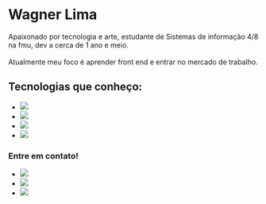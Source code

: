 <h1>
    Wagner Lima
</h1>

<p>
    Apaixonado por tecnologia e arte, estudante de Sistemas de informação 4/8 na fmu, dev a cerca de 1 ano e meio. <br><br>
    Atualmente meu foco é aprender front end e entrar no mercado de trabalho.
</p>

<h2>
    Tecnologias que conheço:
</h2>

<ul>
    <li>
        <img src="https://img.shields.io/static/v1?label=HTML5&message=markup language&color=E34F26&style=for-the-badge&logo=HTML5"/>
    </li>
    <li>
        <img src="https://img.shields.io/static/v1?label=CSS3&message=markup language&color=1572B6&style=for-the-badge&logo=CSS3"/>
    </li>
    <li>
        <img src="https://img.shields.io/static/v1?label=JavaScript&message=programming language&color=F7DF1E&style=for-the-badge&logo=JavaScript"/>
    </li>
    <li>
    	<img src="https://img.shields.io/static/v1?label=React&message=library&color=61DAFB&style=for-the-badge&logo=React"/>
    </li>
</ul>

<h3>
    Entre em contato!
</h3>
<ul>
     <li> <a href="mailto:wagnerlima0910@gmail.com" target="_blank"><img src="https://img.shields.io/static/v1?label=Email:&message=wagnerlima0910@gmail.com&color=25d366&style=social&logo=Gmail"/>			
        </a> 
    </li>
    <li>
        <a href="https://www.linkedin.com/in/wagnerolima/" target="_blank"><img src="https://img.shields.io/static/v1?label=Linkedin&message=Wagner Lima&color=25d366&style=social&logo=Linkedin"/>			
        </a> 
    </li>
    <li>
        <a href="tel:11979675773"><img src="https://img.shields.io/static/v1?label=WhatsApp&message=Entre em contato!&color=25d366&style=social&logo=WhatsApp"/>			
        </a> 
    </li>    
</ul>    


